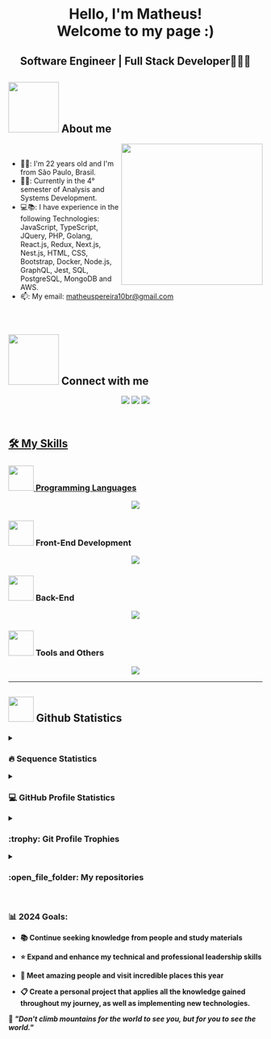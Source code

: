 <h1 align='center'>
  Hello, I'm Matheus!
  <br/>
  Welcome to my page :)
</h1>
<h2 align='center'>
  <span>Software Engineer | Full Stack Developer🧑🏼‍💻</span>
</h2>

## <picture><img src = "https://media0.giphy.com/media/v1.Y2lkPTc5MGI3NjExeDdxcTF2ZjlsMW90aTM1cTNjMDMxbnB2cnpvcWJlN3Rndnh2b2U1aSZlcD12MV9pbnRlcm5hbF9naWZfYnlfaWQmY3Q9Zw/SWoSkN6DxTszqIKEqv/giphy.gif" width = 100px></picture> About me

<picture> <img align="right" src="https://github.com/7oSkaaa/7oSkaaa/blob/main/Images/Right_Side.gif?raw=true" width = 280px></picture>
<br>
- 👱🏻: I'm 22 years old and I'm from São Paulo, Brasil.
- 👨‍🎓: Currently in the 4° semester of Analysis and Systems Development.
- 💻📚: I have experience in the following Technologies: JavaScript, TypeScript, JQuery, PHP, Golang, React.js, Redux, Next.js, Nest.js, HTML, CSS, Bootstrap, Docker, Node.js, GraphQL, Jest, SQL, PostgreSQL, MongoDB and AWS.
- 📫: My email: matheuspereira10br@gmail.com
<br>

## <picture> <img src="https://github.com/7oSkaaa/7oSkaaa/blob/main/Images/Connect-with-me.gif?raw=true" width="100px"> </picture> Connect with me
<p align="center">
        <a href="https://www.linkedin.com/in/matheuspereira-santos/" target="_blank"><img src="https://img.shields.io/badge/-LinkedIn-%230077B5?style=for-the-badge&logo=linkedin&logoColor=white" target="_blank"></a> 
        <a href="https://api.whatsapp.com/send/?phone=%2B5511941201897&text&app_absent=0" target="_blank"><img src="https://img.shields.io/badge/WhatsApp- 25D366?style=for-the-badge&logo=whatsapp&logoColor=white" target="_blank"></a>
        <a href = "mailto:matheuspereira10br@gmail.com"><img src="https://img.shields.io/badge/Gmail-D14836?style=for-the-badge&logo=gmail&logoColor=white"</a>
</p>
		
<br>

## 🛠️ My Skills

### <picture> <img src = "https://github.com/7oSkaaa/7oSkaaa/blob/main/Images/Programming_Languages.gif?raw=true" width = 50px>  </picture> Programming Languages
<p align="center">
  <a href="https://skillicons.dev">
    <img src="https://skillicons.dev/icons?i=js,ts,jquery,php,go" />
  </a>
</p>

### <picture> <img src = "https://github.com/7oSkaaa/7oSkaaa/blob/main/Images/Front_End.gif?raw=true" width = 50px>  </picture> Front-End Development
<p align="center">
  <a href="https://skillicons.dev">
    <img src="https://skillicons.dev/icons?i=html,css,bootstrap,react,nextjs,nestjs,redux,jest,figma,materialui" />
  </a>
</p>

### <picture> <img src = "https://github.com/7oSkaaa/7oSkaaa/blob/main/Images/IDEs.gif?raw=true" width = 50px>  </picture> Back-End
<p align="center">
  <a href="https://skillicons.dev">
    <img src="https://skillicons.dev/icons?i=mongodb,postgres,postman,nodejs,express,graphql,docker,aws"/>
  </a>
</p>

### <picture> <img src = "https://github.com/7oSkaaa/7oSkaaa/blob/main/Images/Software_Tools.gif?raw=true" width = 50px>  </picture> Tools and Others
 <p align="center">
  <a href="https://skillicons.dev">
    <img src="https://skillicons.dev/icons?i=vscode,git,github,firebase,bitbucket,stackoverflow" />
  </a>
</p>

<b>

---

## <picture> <img src = "https://github.com/7oSkaaa/7oSkaaa/blob/main/Images/Statistics.gif?raw=true" width = 50px>  </picture> Github Statistics

<details><summary><h3> 🔥 Sequence Statistics</h3></summary>

----	

<p align="center"><img src="https://github-readme-streak-stats.herokuapp.com/?user=matheuspereira033&theme=tokyonight_duo" alt="matheuspereira033" /></p>

</details>
  
<details><summary><h3>💻 GitHub Profile Statistics</h3></summary>

----
	
<p align="center">
    <a href="https://github.com/anuraghazra/github-readme-stats">
	    <img alt="matheuspereira033's Github Stats" src="https://github-readme-stats.vercel.app/api?username=matheuspereira033&show_icons=true&count_private=true&locale=en&theme=tokyonight&layout=compact" height="230px"/></a>
	  <img src="https://github-readme-stats.vercel.app/api/top-langs?username=matheuspereira033&langs_count=10&show_icons=true&locale=en&theme=tokyonight" alt="matheuspereira033" height="230px"/>
<br/>

  <b>Observação:</b> os principais idiomas são apenas uma métrica dos idiomas em que meu código público consiste e não reflete experiência ou nível de habilidade.
  </p>
</details>

<details><summary> <h3> :trophy: Git Profile Trophies </h3></summary>

----
	
<p align="center"> <a href="https://github.com/ryo-ma/github-profile-trophy"><img src="https://github-profile-trophy.vercel.app/?username=matheuspereira033&layout=compact&theme=tokyonight&column=4&margin-w=15&margin-h=15" alt="matheuspereira033" /></a> </p>

</details>
	
<details><summary><h3> :open_file_folder: My repositories </h3></summary>

----
	
<div>
  <p align="center">
	<a href="https://github.com/matheuspereira033/Desafio_Estagio_Matheus">
      		<img src="https://github-readme-stats.vercel.app/api/pin/?username=matheuspereira033&repo=Desafio_Estagio_Matheus&theme=tokyonight" alt="GitHub Stats" />
    	</a>
	<a href="https://github.com/matheuspereira033/projeto-previsao-do-tempo">
      		<img src="https://github-readme-stats.vercel.app/api/pin/?username=matheuspereira033&repo=projeto-previsao-do-tempo&theme=tokyonight" alt="GitHub Stats" />
    	</a>
  </p>
</div>
</details>

</br>

### 📊 2024 Goals:

- 📚 Continue seeking knowledge from people and study materials

- ⭐ Expand and enhance my technical and professional leadership skills

- 💙 Meet amazing people and visit incredible places this year

- 📋 Create a personal project that applies all the knowledge gained throughout my journey, as well as implementing new technologies.

<p>🧠 <span style="font-style:italic">"Don't climb mountains for the world to see you, but for you to see the world."</span></p>
